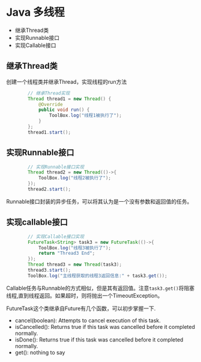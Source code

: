 # Java 多线程
- 继承Thread类
- 实现Runnable接口
- 实现Callable接口

## 继承Thread类
创建一个线程类并继承Thread，实现线程的run方法
```java
        // 继承Thread实现
        Thread thread1 = new Thread() {
            @Override
            public void run() {
                ToolBox.log("线程1被执行了");
            }
        };
        thread1.start();
```

## 实现Runnable接口
```java
        // 实现Runnable接口实现
        Thread thread2 = new Thread(()->{
            ToolBox.log("线程2被执行了");
        });
        thread2.start();
```
Runnable接口封装的异步任务，可以将其认为是一个没有参数和返回值的任务。

## 实现callable接口
```java
        // 实现Callable接口实现
        FutureTask<String> task3 = new FutureTask(()->{
            ToolBox.log("线程3被执行了");
            return "Thread3 End";
        });
        Thread thread3 = new Thread(task3);
        thread3.start();
        ToolBox.log("主线程获取的线程3返回信息:" + task3.get());
```
Callable任务与Runnable的方式相似，但是其有返回值。注意```task3.get()```将阻塞线程,直到线程返回。如果超时，则将抛出一个TimeoutException。

FutureTask这个类继承自Future有几个函数，可以初步掌握一下.

- cancel(boolean): Attempts to cancel execution of this task.
- isCancelled(): Returns true if this task was cancelled before it completed normally.
- isDone(): Returns true if this task was cancelled before it completed normally.
- get(): nothing to say
